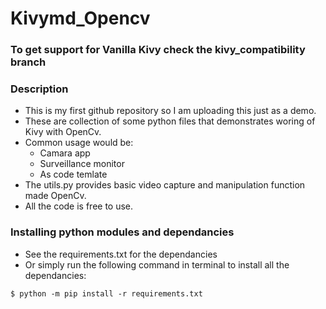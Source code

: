 # **Kivymd_Opencv**
### To get support for Vanilla Kivy check the kivy_compatibility branch

### Description
* This is my first github repository so I am uploading this just as a demo.
* These are collection of some python files that demonstrates woring of Kivy with OpenCv.
* Common usage would be:
    - Camara app
    - Surveillance monitor
    - As code temlate
* The utils.py provides basic video capture and manipulation function made OpenCv.
* All the code is free to use. 

### Installing python modules and dependancies
* See the requirements.txt for the dependancies
* Or simply run the following command in terminal to install all the dependancies:

```
$ python -m pip install -r requirements.txt
```
